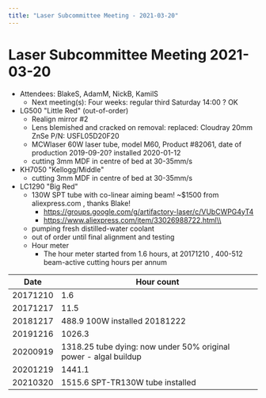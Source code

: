 ```yaml
---
title: "Laser Subcommittee Meeting - 2021-03-20"
---
```

# Laser Subcommittee Meeting 2021-03-20

-   Attendees: BlakeS, AdamM, NickB, KamilS
    -   Next meeting(s): Four weeks: regular third Saturday 14:00 ? OK
-   LG500 "Little Red" (out-of-order)
    -   Realign mirror \#2
    -   Lens blemished and cracked on removal: replaced: Cloudray 20mm ZnSe P/N: USFL05D20F20
    -   MCWlaser 60W laser tube, model M60, Product \#82061, date of production 2019-09-20? installed 2020-01-12
    -   cutting 3mm MDF in centre of bed at 30-35mm/s
-   KH7050 "Kellogg/Middle"
    -   cutting 3mm MDF in centre of bed at 30-35mm/s
-   LC1290 "Big Red"
    -   130W SPT tube with co-linear aiming beam! \~\$1500 from aliexpress.com , thanks Blake!
        -   <https://groups.google.com/g/artifactory-laser/c/VUbCWPG4yT4>
        -   https://www.aliexpress.com/item/33026988722.html\\
    -   pumping fresh distilled-water coolant
    -   out of order until final alignment and testing
    -   Hour meter
        -   The hour meter started from 1.6 hours, at 20171210 , 400-512 beam-active cutting hours per annum

| Date     | Hour count                                                       |
|----------|------------------------------------------------------------------|
| 20171210 | 1.6                                                              |
| 20171217 | 11.5                                                             |
| 20181217 | 488.9 100W installed 20181222                                    |
| 20191216 | 1026.3                                                           |
| 20200919 | 1318.25 tube dying: now under 50% original power - algal buildup |
| 20201219 | 1441.1                                                           |
| 20210320 | 1515.6 SPT-TR130W tube installed                                 |
